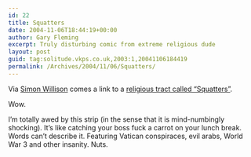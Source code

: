 ```yaml
---
id: 22
title: Squatters
date: 2004-11-06T18:44:19+00:00
author: Gary Fleming
excerpt: Truly disturbing comic from extreme religious dude
layout: post
guid: tag:solitude.vkps.co.uk,2003:1,20041106184419
permalink: /Archives/2004/11/06/Squatters/
---
```

Via [Simon Willison](http://simon.incutio.com) comes a link to a [religious tract called &#8220;Squatters&#8221;](http://www.chick.com/reading/tracts/1019/1019_01.asp).

Wow.

I&#8217;m totally awed by this strip (in the sense that it is mind-numbingly shocking). It&#8217;s like catching your boss fuck a carrot on your lunch break. Words can&#8217;t describe it. Featuring Vatican conspiraces, evil arabs, World War 3 and other insanity. Nuts.
